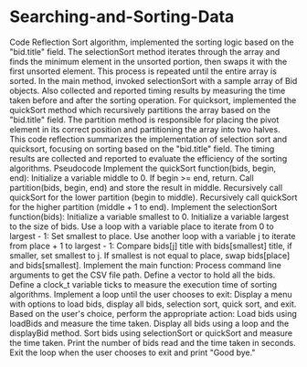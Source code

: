 # Searching-and-Sorting-Data
Code Reflection
Sort algorithm, implemented the sorting logic based on the "bid.title" field. The selectionSort method iterates through the array and finds the minimum element in the unsorted portion, then swaps it with the first unsorted element. This process is repeated until the entire array is sorted.
In the main method, invoked selectionSort with a sample array of Bid objects. Also collected and reported timing results by measuring the time taken before and after the sorting operation.
For quicksort, implemented the quickSort method which recursively partitions the array based on the "bid.title" field. The partition method is responsible for placing the pivot element in its correct position and partitioning the array into two halves.
This code reflection summarizes the implementation of selection sort and quicksort, focusing on sorting based on the "bid.title" field. The timing results are collected and reported to evaluate the efficiency of the sorting algorithms.
Pseudocode
Implement the quickSort function(bids, begin, end):
   	Initialize a variable middle to 0.
  	If begin >= end, return.
   	Call partition(bids, begin, end) and store the result in middle.
   	Recursively call quickSort for the lower partition (begin to middle).
  	Recursively call quickSort for the higher partition (middle + 1 to end).
Implement the selectionSort function(bids):
 	Initialize a variable smallest to 0.
   	Initialize a variable largest to the size of bids.
  Use a loop with a variable place to iterate from 0 to largest - 1:
     	Set smallest to place.
     	Use another loop with a variable j to iterate from place + 1 to largest - 1:
         	Compare bids[j] title with bids[smallest] title, if smaller, set smallest to j.
      	If smallest is not equal to place, swap bids[place] and bids[smallest].
Implement the main function:
 	Process command line arguments to get the CSV file path.
   	Define a vector to hold all the bids.
   	Define a clock_t variable ticks to measure the execution time of sorting algorithms.
   	Implement a loop until the user chooses to exit:
      	Display a menu with options to load bids, display all bids, selection sort, quick sort, and exit.
    	Based on the user's choice, perform the appropriate action:
         	Load bids using loadBids and measure the time taken.
         	Display all bids using a loop and the displayBid method.
         	Sort bids using selectionSort or quickSort and measure the time taken.
      	Print the number of bids read and the time taken in seconds.
   Exit the loop when the user chooses to exit and print "Good bye."

